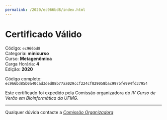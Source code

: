 ```yaml
---
permalink: /2020/ec966bd8/index.html
---
```


# Certificado Válido

Código: `ec966bd8`<br>
Categoria: **minicurso**<br>
Curso: **Metagenômica**<br>
Carga Horária: **4**<br>
Edição: **2020**<br>


Código completo: `ec966bd85b0a40cad3ded88b77aa029ccf224cf029058bac997bfe994fd37954`


Este certificado foi expedido pela Comissão organizadora do *IV Curso de Verão em Bioinformática da UFMG*.

----

Qualquer dúvida contacte a [_Comissão Organizadora_](<mailto:cursobioinfoufmg@gmail.com$subject=[Certificados]>)

